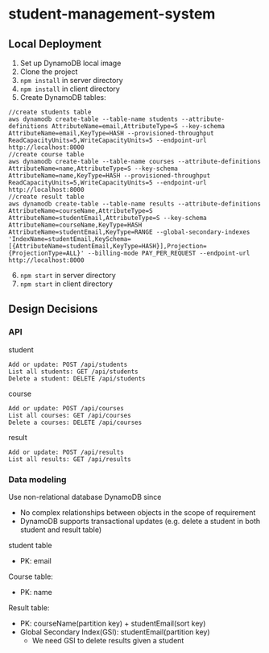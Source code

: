# student-management-system

## Local Deployment
1. Set up DynamoDB local image
2. Clone the project
3. `npm install` in server directory
4. `npm install` in client directory
5. Create DynamoDB tables:
```
//create students table
aws dynamodb create-table --table-name students --attribute-definitions AttributeName=email,AttributeType=S --key-schema AttributeName=email,KeyType=HASH --provisioned-throughput ReadCapacityUnits=5,WriteCapacityUnits=5 --endpoint-url http://localhost:8000
//create course table
aws dynamodb create-table --table-name courses --attribute-definitions AttributeName=name,AttributeType=S --key-schema AttributeName=name,KeyType=HASH --provisioned-throughput ReadCapacityUnits=5,WriteCapacityUnits=5 --endpoint-url http://localhost:8000
//create result table
aws dynamodb create-table --table-name results --attribute-definitions AttributeName=courseName,AttributeType=S AttributeName=studentEmail,AttributeType=S --key-schema AttributeName=courseName,KeyType=HASH AttributeName=studentEmail,KeyType=RANGE --global-secondary-indexes 'IndexName=studentEmail,KeySchema=[{AttributeName=studentEmail,KeyType=HASH}],Projection={ProjectionType=ALL}' --billing-mode PAY_PER_REQUEST --endpoint-url http://localhost:8000
```
6. `npm start` in server directory
7. `npm start` in client directory

## Design Decisions
### API
student
```
Add or update: POST /api/students
List all students: GET /api/students
Delete a student: DELETE /api/students
```
course
```
Add or update: POST /api/courses
List all courses: GET /api/courses
Delete a courses: DELETE /api/courses
```
result
```
Add or update: POST /api/results
List all results: GET /api/results
```

### Data modeling
Use non-relational database DynamoDB since
* No complex relationships between objects in the scope of requirement
* DynamoDB supports transactional updates (e.g. delete a student in both student and result table)

student table
* PK: email

Course table:
* PK: name

Result table:
* PK: courseName(partition key) + studentEmail(sort key)
* Global Secondary Index(GSI): studentEmail(partition key)
  * We need GSI to delete results given a student
